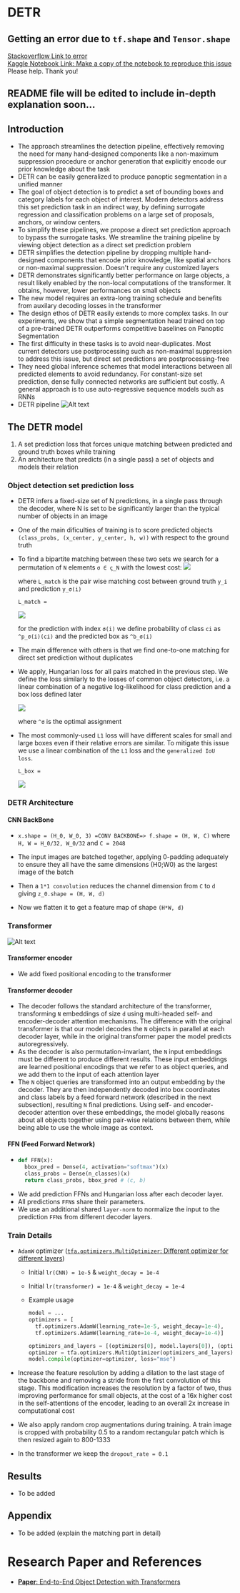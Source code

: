 # DETR
## Getting an error due to `tf.shape` and `Tensor.shape` 
[Stackoverflow Link to error](https://stackoverflow.com/questions/77741140/problem-in-my-code-due-to-tf-shape-and-tensor-shape-tf-shape-and-tensor?noredirect=1#comment137055300_77741140)\
[Kaggle Notebook Link: Make a copy of the notebook to  reproduce this issue](https://www.kaggle.com/code/vachanvy/detr-object-detection)\
Please help. Thank you!

## README file will be edited to include in-depth explanation soon...
## Introduction

  * The approach streamlines the detection pipeline, effectively removing the need for many hand-designed components like a non-maximum suppression procedure or anchor generation that explicitly encode our prior knowledge about the task
  * DETR can be easily generalized to produce panoptic segmentation
  in a unified manner
  * The goal of object detection is to predict a set of bounding boxes and category labels for each object of interest. Modern detectors address this set prediction task in an indirect way, by defining surrogate regression and classification problems on a large set of proposals, anchors, or window centers.
  * To simplify these pipelines, we propose a direct set prediction approach to bypass the surrogate tasks. We streamline the training pipeline by viewing object detection as a direct set prediction problem
  * DETR simplifies the detection pipeline by dropping multiple hand-designed components that encode prior knowledge, like spatial anchors or non-maximal suppression. Doesn't require any customized layers
  * DETR demonstrates significantly better performance on large objects, a result likely enabled by the non-local computations of the transformer. It obtains, however, lower performances on small objects
  * The new model requires an extra-long training schedule and benefits from auxilary decoding losses in the transformer
  * The design ethos of DETR easily extends to more complex tasks. In our experiments, we show that a simple segmentation head trained on top of a pre-trained DETR outperforms competitive baselines on Panoptic Segmentation
  * The first difficulty in these tasks is to avoid near-duplicates. Most current detectors use postprocessing such as non-maximal suppression to address this issue, but direct set predictions are postprocessing-free
  * They need global inference schemes that model interactions between all predicted elements to avoid redundancy. For constant-size set prediction, dense fully connected networks are sufficient but costly. A general approach is to use auto-regressive sequence models such as RNNs
  * DETR pipeline
  ![Alt text](image.png)

## The DETR model
  1. A set prediction loss that forces unique matching between predicted and ground truth boxes while training
  2. An architecture that predicts (in a single pass) a set of objects and models their relation

  ### Object detection set prediction loss
  *  DETR infers a fixed-size set of N predictions, in a single pass through the decoder, where N is set to be significantly larger than    the typical number of objects in an image
  * One of the main dificulties of training is to score predicted objects `(class_probs, (x_center, y_center, h, w))` with respect to the ground truth
  * To find a bipartite matching between these two sets we search for a permutation of `N` elements `σ ∈ ς_N` with the lowest cost:
    <img src="https://miro.medium.com/v2/resize:fit:640/format:webp/1*JTB1xo4g3uSsKhWIwb9XsQ.png">
    
    where `L_match` is the pair wise matching cost between ground truth `y_i` and prediction `y_σ(i)`

    `L_match =`
    
    <img src="https://miro.medium.com/v2/resize:fit:640/format:webp/1*04BMyPkqlhqJwBBlVZsZpg.png">
    
    for the prediction with index `σ(i)` we define probability of class `ci` as `^p_σ(i)(ci)` and the predicted box as `^b_σ(i)`
  * The main difference with others is that we find one-to-one matching for direct set prediction without duplicates
  * We apply, Hungarian loss for all pairs matched in the previous step. We define the loss similarly to the losses of common object detectors, i.e. a linear combination of a negative log-likelihood for class prediction and a box loss defined later

    <img src="https://miro.medium.com/v2/resize:fit:1100/format:webp/1*nsr3jZcD1aEmbfcp7p7JCQ.png">

    where `^σ` is the optimal assignment

  * The most commonly-used `L1` loss will have different scales for small and large boxes even if their relative errors are similar. To mitigate this issue we use a linear combination of the `L1` loss and the `generalized IoU loss`.

    `L_box = `

    <img src="https://miro.medium.com/v2/resize:fit:1100/format:webp/1*YaCN7DeFvjn4A6V1kCiBWA.png">

  ### DETR Architecture

  #### CNN BackBone
   * `x.shape = (H_0, W_0, 3) =CONV BACKBONE=> f.shape = (H, W, C)` where `H, W = H_0/32, W_0/32` and `C = 2048`
   * The input images are batched together, applying 0-padding adequately to ensure they all have the same dimensions (H0;W0) as the largest image of the batch

   * Then a `1*1 convolution` reduces the channel dimension from `C` to `d` giving `z_0.shape = (H, W, d)`
   * Now we flatten it to get a feature map of shape `(H*W, d)`
  ### Transformer
  ![Alt text](image-1.png)
  
  #### Transformer encoder
   * We add fixed positional encoding to the transformer

  #### Transformer decoder
   * The decoder follows the standard architecture of the transformer, transforming `N` embeddings of size `d` using multi-headed self- and
    encoder-decoder attention mechanisms. The difference with the original transformer is that our model decodes the `N` objects in parallel at each decoder layer, while in the original transformer paper the model predicts autoregressively.
   * As the decoder is also permutation-invariant, the `N` input embeddings must be different to produce different results. These input   embeddings are learned positional encodings that we refer to as object queries, and we add them to the input of each attention layer
   * The `N` object queries are transformed into an output embedding by the decoder. They are then independently decoded into box coordinates and class labels by a feed forward network (described in the next subsection), resulting `N` final predictions. Using self- and encoder-decoder attention over these embeddings, the model globally reasons about all objects together using pair-wise relations
   between them, while being able to use the whole image as context.

  #### FFN (Feed Forward Network)
   *  ```python
      def FFN(x):
        bbox_pred = Dense(4, activation="softmax")(x)
        class_probs = Dense(n_classes)(x)
        return class_probs, bbox_pred # (c, b)          
      ```
   * We add prediction FFNs and Hungarian loss after each decoder layer. 
   * All predictions `FFN`s share their parameters.
   * We use an additional shared `layer-norm` to normalize the input to the prediction `FFN`s from different decoder layers.

### Train Details
   * `AdamW` optimizer ([`tfa.optimizers.MultiOptimizer`: Different optimizer for different layers](https://www.tensorflow.org/addons/api_docs/python/tfa/optimizers/MultiOptimizer))
     * Initial `lr(CNN) = 1e-5` & `weight_decay = 1e-4` 
     * Initial `lr(transformer) = 1e-4` & `weight_decay = 1e-4`
     * Example usage

        ```python
        model = ...
        optimizers = [
          tf.optimizers.AdamW(learning_rate=1e-5, weight_decay=1e-4),
          tf.optimizers.AdamW(learning_rate=1e-4, weight_decay=1e-4)]

        optimizers_and_layers = [(optimizers[0], model.layers[0]), (optimizers[1], model.layers[1:])]
        optimizer = tfa.optimizers.MultiOptimizer(optimizers_and_layers)
        model.compile(optimizer=optimizer, loss="mse")
        ```

   * Increase the feature resolution by adding a dilation to the last stage of the backbone and removing a stride from the first convolution of this stage. This modification increases the resolution by a factor of two, thus improving performance for small objects, at the cost of a 16x higher cost in the self-attentions of the encoder, leading to an overall 2x increase in computational cost
   * We also apply random crop augmentations during training. A train image is cropped with probability 0.5 to a random rectangular patch which is then resized again to 800-1333
   * In the transformer we keep the `dropout_rate = 0.1`

## Results
* To be added

## Appendix
* To be added (explain the matching part in detail)

# Research Paper and References
* [**Paper**: End-to-End Object Detection with Transformers](https://arxiv.org/abs/2005.12872)
